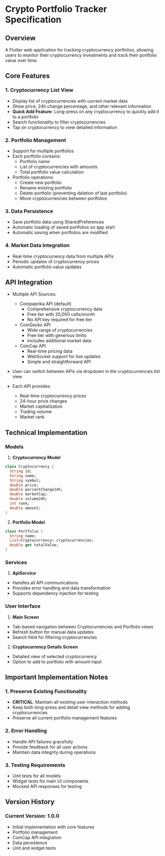 # Crypto Portfolio Tracker Specification

## Overview
A Flutter web application for tracking cryptocurrency portfolios, allowing users to monitor their cryptocurrency investments and track their portfolio value over time.

## Core Features

### 1. Cryptocurrency List View
- Display list of cryptocurrencies with current market data
- Show price, 24h change percentage, and other relevant information
- **Quick Add Feature**: Long-press on any cryptocurrency to quickly add it to a portfolio
- Search functionality to filter cryptocurrencies
- Tap on cryptocurrency to view detailed information

### 2. Portfolio Management
- Support for multiple portfolios
- Each portfolio contains:
  - Portfolio name
  - List of cryptocurrencies with amounts
  - Total portfolio value calculation
- Portfolio operations:
  - Create new portfolio
  - Rename existing portfolio
  - Delete portfolio (preventing deletion of last portfolio)
  - Move cryptocurrencies between portfolios

### 3. Data Persistence
- Save portfolio data using SharedPreferences
- Automatic loading of saved portfolios on app start
- Automatic saving when portfolios are modified

### 4. Market Data Integration
- Real-time cryptocurrency data from multiple APIs
- Periodic updates of cryptocurrency prices
- Automatic portfolio value updates

## API Integration
- Multiple API Sources:
  - Coinpaprika API (default)
    - Comprehensive cryptocurrency data
    - Free tier with 20,000 calls/month
    - No API key required for free tier
  - CoinGecko API
    - Wide range of cryptocurrencies
    - Free tier with generous limits
    - Includes additional market data
  - CoinCap API
    - Real-time pricing data
    - WebSocket support for live updates
    - Simple and straightforward API

- User can switch between APIs via dropdown in the cryptocurrencies list view
- Each API provides:
  - Real-time cryptocurrency prices
  - 24-hour price changes
  - Market capitalization
  - Trading volume
  - Market rank

## Technical Implementation

### Models
1. **Cryptocurrency Model**
```dart
class Cryptocurrency {
  String id;
  String name;
  String symbol;
  double price;
  double percentChange24h;
  double marketCap;
  double volume24h;
  int rank;
  double amount;
}
```

2. **Portfolio Model**
```dart
class Portfolio {
  String name;
  List<Cryptocurrency> cryptocurrencies;
  double get totalValue;
}
```

### Services
1. **ApiService**
- Handles all API communications
- Provides error handling and data transformation
- Supports dependency injection for testing

### User Interface
1. **Main Screen**
- Tab-based navigation between Cryptocurrencies and Portfolio views
- Refresh button for manual data updates
- Search field for filtering cryptocurrencies

2. **Cryptocurrency Details Screen**
- Detailed view of selected cryptocurrency
- Option to add to portfolio with amount input

## Important Implementation Notes

### 1. Preserve Existing Functionality
- **CRITICAL**: Maintain all existing user interaction methods
- Keep both long-press and detail view methods for adding cryptocurrencies
- Preserve all current portfolio management features

### 2. Error Handling
- Handle API failures gracefully
- Provide feedback for all user actions
- Maintain data integrity during operations

### 3. Testing Requirements
- Unit tests for all models
- Widget tests for main UI components
- Mocked API responses for testing

## Version History

### Current Version: 1.0.0
- Initial implementation with core features
- Portfolio management
- CoinCap API integration
- Data persistence
- Unit and widget tests
